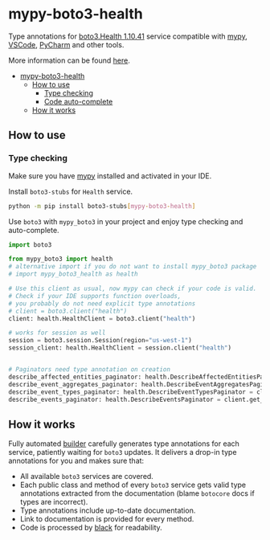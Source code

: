 # mypy-boto3-health

Type annotations for
[boto3.Health 1.10.41](https://boto3.amazonaws.com/v1/documentation/api/1.10.41/reference/services/health.html#Health) service
compatible with [mypy](https://github.com/python/mypy), [VSCode](https://code.visualstudio.com/),
[PyCharm](https://www.jetbrains.com/pycharm/) and other tools.

More information can be found [here](https://vemel.github.io/mypy_boto3/).

- [mypy-boto3-health](#mypy-boto3-health)
  - [How to use](#how-to-use)
    - [Type checking](#type-checking)
    - [Code auto-complete](#code-auto-complete)
  - [How it works](#how-it-works)

## How to use

### Type checking

Make sure you have [mypy](https://github.com/python/mypy) installed and activated in your IDE.

Install `boto3-stubs` for `Health` service.

```bash
python -m pip install boto3-stubs[mypy-boto3-health]
```

Use `boto3` with `mypy_boto3` in your project and enjoy type checking and auto-complete.

```python
import boto3

from mypy_boto3 import health
# alternative import if you do not want to install mypy_boto3 package
# import mypy_boto3_health as health

# Use this client as usual, now mypy can check if your code is valid.
# Check if your IDE supports function overloads,
# you probably do not need explicit type annotations
# client = boto3.client("health")
client: health.HealthClient = boto3.client("health")

# works for session as well
session = boto3.session.Session(region="us-west-1")
session_client: health.HealthClient = session.client("health")


# Paginators need type annotation on creation
describe_affected_entities_paginator: health.DescribeAffectedEntitiesPaginator = client.get_paginator("describe_affected_entities")
describe_event_aggregates_paginator: health.DescribeEventAggregatesPaginator = client.get_paginator("describe_event_aggregates")
describe_event_types_paginator: health.DescribeEventTypesPaginator = client.get_paginator("describe_event_types")
describe_events_paginator: health.DescribeEventsPaginator = client.get_paginator("describe_events")
```

## How it works

Fully automated [builder](https://github.com/vemel/mypy_boto3) carefully generates
type annotations for each service, patiently waiting for `boto3` updates. It delivers
a drop-in type annotations for you and makes sure that:

- All available `boto3` services are covered.
- Each public class and method of every `boto3` service gets valid type annotations
  extracted from the documentation (blame `botocore` docs if types are incorrect).
- Type annotations include up-to-date documentation.
- Link to documentation is provided for every method.
- Code is processed by [black](https://github.com/psf/black) for readability.